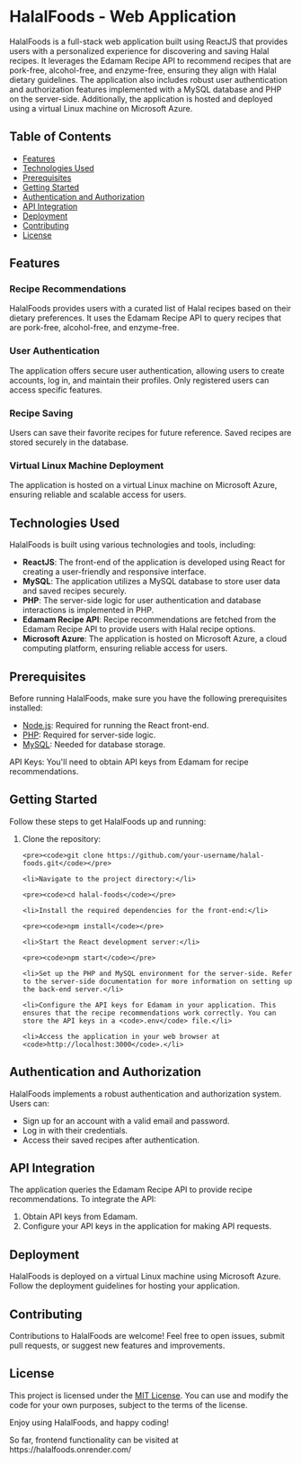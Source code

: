 <head>
    <title>HalalFoods - Web Application</title>
</head>
<body>

<h1>HalalFoods - Web Application</h1>

<p>HalalFoods is a full-stack web application built using ReactJS that provides users with a personalized experience for discovering and saving Halal recipes. It leverages the Edamam Recipe API to recommend recipes that are pork-free, alcohol-free, and enzyme-free, ensuring they align with Halal dietary guidelines. The application also includes robust user authentication and authorization features implemented with a MySQL database and PHP on the server-side. Additionally, the application is hosted and deployed using a virtual Linux machine on Microsoft Azure.</p>

<h2>Table of Contents</h2>

<ul>
    <li><a href="#features">Features</a></li>
    <li><a href="#technologies-used">Technologies Used</a></li>
    <li><a href="#prerequisites">Prerequisites</a></li>
    <li><a href="#getting-started">Getting Started</a></li>
    <li><a href="#authentication-and-authorization">Authentication and Authorization</a></li>
    <li><a href="#api-integration">API Integration</a></li>
    <li><a href="#deployment">Deployment</a></li>
    <li><a href="#contributing">Contributing</a></li>
    <li><a href="#license">License</a></li>
</ul>

<h2>Features</h2>

<h3>Recipe Recommendations</h3>

<p>HalalFoods provides users with a curated list of Halal recipes based on their dietary preferences. It uses the Edamam Recipe API to query recipes that are pork-free, alcohol-free, and enzyme-free.</p>

<h3>User Authentication</h3>

<p>The application offers secure user authentication, allowing users to create accounts, log in, and maintain their profiles. Only registered users can access specific features.</p>

<h3>Recipe Saving</h3>

<p>Users can save their favorite recipes for future reference. Saved recipes are stored securely in the database.</p>

<h3>Virtual Linux Machine Deployment</h3>

<p>The application is hosted on a virtual Linux machine on Microsoft Azure, ensuring reliable and scalable access for users.</p>

<h2>Technologies Used</h2>

<p>HalalFoods is built using various technologies and tools, including:</p>

<ul>
    <li><strong>ReactJS</strong>: The front-end of the application is developed using React for creating a user-friendly and responsive interface.</li>
    <li><strong>MySQL</strong>: The application utilizes a MySQL database to store user data and saved recipes securely.</li>
    <li><strong>PHP</strong>: The server-side logic for user authentication and database interactions is implemented in PHP.</li>
    <li><strong>Edamam Recipe API</strong>: Recipe recommendations are fetched from the Edamam Recipe API to provide users with Halal recipe options.</li>
    <li><strong>Microsoft Azure</strong>: The application is hosted on Microsoft Azure, a cloud computing platform, ensuring reliable access for users.</li>
</ul>

<h2>Prerequisites</h2>

<p>Before running HalalFoods, make sure you have the following prerequisites installed:</p>

<ul>
    <li><a href="https://nodejs.org/">Node.js</a>: Required for running the React front-end.</li>
    <li><a href="https://www.php.net/">PHP</a>: Required for server-side logic.</li>
    <li><a href="https://www.mysql.com/">MySQL</a>: Needed for database storage.</li>
</ul>

<p>API Keys: You'll need to obtain API keys from Edamam for recipe recommendations.</p>

<h2>Getting Started</h2>

<p>Follow these steps to get HalalFoods up and running:</p>

<ol>
    <li>Clone the repository:</li>

    <pre><code>git clone https://github.com/your-username/halal-foods.git</code></pre>

    <li>Navigate to the project directory:</li>

    <pre><code>cd halal-foods</code></pre>

    <li>Install the required dependencies for the front-end:</li>

    <pre><code>npm install</code></pre>

    <li>Start the React development server:</li>

    <pre><code>npm start</code></pre>

    <li>Set up the PHP and MySQL environment for the server-side. Refer to the server-side documentation for more information on setting up the back-end server.</li>

    <li>Configure the API keys for Edamam in your application. This ensures that the recipe recommendations work correctly. You can store the API keys in a <code>.env</code> file.</li>

    <li>Access the application in your web browser at <code>http://localhost:3000</code>.</li>
</ol>

<h2>Authentication and Authorization</h2>

<p>HalalFoods implements a robust authentication and authorization system. Users can:</p>

<ul>
    <li>Sign up for an account with a valid email and password.</li>
    <li>Log in with their credentials.</li>
    <li>Access their saved recipes after authentication.</li>
</ul>

<h2>API Integration</h2>

<p>The application queries the Edamam Recipe API to provide recipe recommendations. To integrate the API:</p>

<ol>
    <li>Obtain API keys from Edamam.</li>
    <li>Configure your API keys in the application for making API requests.</li>
</ol>

<h2>Deployment</h2>

<p>HalalFoods is deployed on a virtual Linux machine using Microsoft Azure. Follow the deployment guidelines for hosting your application.</p>

<h2>Contributing</h2>

<p>Contributions to HalalFoods are welcome! Feel free to open issues, submit pull requests, or suggest new features and improvements.</p>

<h2>License</h2>

<p>This project is licensed under the <a href="LICENSE">MIT License</a>. You can use and modify the code for your own purposes, subject to the terms of the license.</p>

<p>Enjoy using HalalFoods, and happy coding!</p>
<p>So far, frontend functionality can be visited at https://halalfoods.onrender.com/ </p>

</body>
